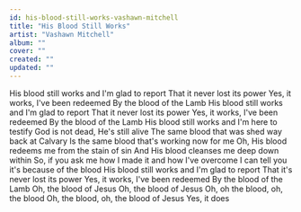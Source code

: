 ```yaml
---
id: his-blood-still-works-vashawn-mitchell
title: "His Blood Still Works"
artist: "Vashawn Mitchell"
album: ""
cover: ""
created: ""
updated: ""
---
```


His blood still works and I'm glad to report
That it never lost its power
Yes, it works, I've been redeemed
By the blood of the Lamb
His blood still works and I'm glad to report
That it never lost its power
Yes, it works, I've been redeemed
By the blood of the Lamb
His blood still works and I'm here to testify
God is not dead, He's still alive
The same blood that was shed way back at Calvary
Is the same blood that's working now for me
Oh, His blood redeems me from the stain of sin
And His blood cleanses me deep down within
So, if you ask me how I made it and how I've overcome
I can tell you it's because of the blood
His blood still works and I'm glad to report
That it's never lost its power
Yes, it works, I've been redeemed
By the blood of the Lamb
Oh, the blood of Jesus
Oh, the blood of Jesus
Oh, oh the blood, oh, the blood
Oh, the blood, oh, the blood of Jesus
Yes, it does
